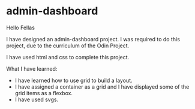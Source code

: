 # admin-dashboard

Hello Fellas

I have designed an admin-dashboard project. I was required to do this project, due to the curriculum of the Odin Project.

I have used html and css to complete this project.

What I have learned:

- I have learned how to use grid to build a layout.
- I have assigned a container as a grid and I have displayed some of    the grid items as a flexbox.
- I have used svgs.